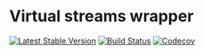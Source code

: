 # Virtual streams wrapper
[![Latest Stable Version](https://poser.pugx.org/spiral/streams/version)](https://packagist.org/packages/spiral/streams)
[![Build Status](https://travis-ci.org/spiral/streams.svg?branch=master)](https://travis-ci.org/spiral/streams)
[![Codecov](https://codecov.io/gh/spiral/streams/branch/master/graph/badge.svg)](https://codecov.io/gh/spiral/streams/)
